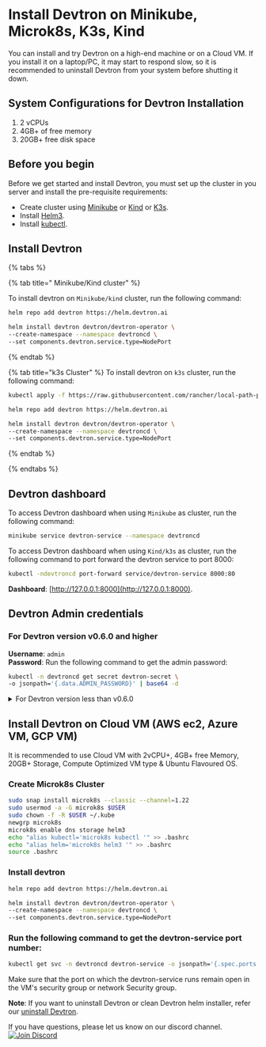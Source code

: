 # Install Devtron on Minikube, Microk8s, K3s, Kind

You can install and try Devtron on a high-end machine or on a Cloud VM. If you install it on a laptop/PC, it may start to respond slow, so it is recommended to uninstall Devtron from your system before shutting it down.

## System Configurations for Devtron Installation
1. 2 vCPUs
2. 4GB+ of free memory
3. 20GB+ free disk space

## Before you begin

Before we get started and install Devtron, you must set up the cluster in you server and  install the pre-requisite requirements:

 * Create cluster using [Minikube](https://minikube.sigs.k8s.io/docs/start/) or [Kind](https://kind.sigs.k8s.io/docs/user/quick-start/) or [K3s](https://rancher.com/docs/k3s/latest/en/installation/).
 * Install [Helm3](https://helm.sh/docs/intro/install/).
 * Install [kubectl](https://kubernetes.io/docs/tasks/tools/).


## Install Devtron


{% tabs %}

{% tab title=" Minikube/Kind cluster" %}

 To install devtron on ``Minikube/kind`` cluster, run the following command:

```bash
helm repo add devtron https://helm.devtron.ai

helm install devtron devtron/devtron-operator \
--create-namespace --namespace devtroncd \
--set components.devtron.service.type=NodePort 

```
{% endtab %}

{% tab title="k3s Cluster" %}
To install devtron on ``k3s`` cluster, run the following command:

```bash
kubectl apply -f https://raw.githubusercontent.com/rancher/local-path-provisioner/master/deploy/local-path-storage.yaml

helm repo add devtron https://helm.devtron.ai

helm install devtron devtron/devtron-operator \
--create-namespace --namespace devtroncd \
--set components.devtron.service.type=NodePort

```
{% endtab %}

{% endtabs %}
 
## Devtron dashboard

To access Devtron dashboard when using ``Minikube`` as cluster, run the following command:
```bash
minikube service devtron-service --namespace devtroncd
```

To access Devtron dashboard when using ``Kind/k3s`` as cluster, run the following command to port forward the devtron service to port 8000:

```bash
kubectl -ndevtroncd port-forward service/devtron-service 8000:80
```

**Dashboard**: [http://127.0.0.1:8000](http://127.0.0.1:8000).

## Devtron Admin credentials

### For Devtron version v0.6.0 and higher

**Username**: `admin` <br>
**Password**: Run the following command to get the admin password:

```bash
kubectl -n devtroncd get secret devtron-secret \
-o jsonpath='{.data.ADMIN_PASSWORD}' | base64 -d
```


<details>
<summary>For Devtron version less than v0.6.0</summary>
<br>

**Username**: `admin` <br>
**Password**: Run the following command to get the admin password:

```bash
kubectl -n devtroncd get secret devtron-secret \
-o jsonpath='{.data.ACD_PASSWORD}' | base64 -d
```
</details>


## Install Devtron on Cloud VM (AWS ec2, Azure VM, GCP VM)

It is recommended to use Cloud VM with 2vCPU+, 4GB+ free Memory, 20GB+ Storage, Compute Optimized VM type & Ubuntu Flavoured OS.

### Create Microk8s Cluster

```bash
sudo snap install microk8s --classic --channel=1.22
sudo usermod -a -G microk8s $USER
sudo chown -f -R $USER ~/.kube
newgrp microk8s
microk8s enable dns storage helm3
echo "alias kubectl='microk8s kubectl '" >> .bashrc
echo "alias helm='microk8s helm3 '" >> .bashrc
source .bashrc
```

### Install devtron

```bash
helm repo add devtron https://helm.devtron.ai

helm install devtron devtron/devtron-operator \
--create-namespace --namespace devtroncd \
--set components.devtron.service.type=NodePort 

```
### Run the following command to get the devtron-service port number:

```bash
kubectl get svc -n devtroncd devtron-service -o jsonpath='{.spec.ports[0].nodePort}'
```

Make sure that the port on which the devtron-service runs remain open in the VM's security group or network Security group.

**Note**: If you want to uninstall Devtron or clean Devtron helm installer, refer our [uninstall Devtron](https://docs.devtron.ai/install/uninstall-devtron).


If you have questions, please let us know on our discord channel. [![Join Discord](https://img.shields.io/badge/Join%20us%20on-Discord-e01563.svg)](https://discord.gg/jsRG5qx2gp)